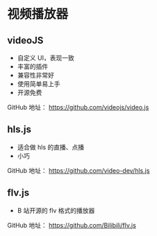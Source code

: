 # 视频播放器

## videoJS

- 自定义 UI，表现一致
- 丰富的插件
- 兼容性非常好
- 使用简单易上手
- 开源免费

GitHub 地址： https://github.com/videojs/video.js

## hls.js

- 适合做 hls 的直播、点播
- 小巧

GitHub 地址： https://github.com/video-dev/hls.js

## flv.js

- B 站开源的 flv 格式的播放器

GitHub 地址： https://github.com/Bilibili/flv.js

